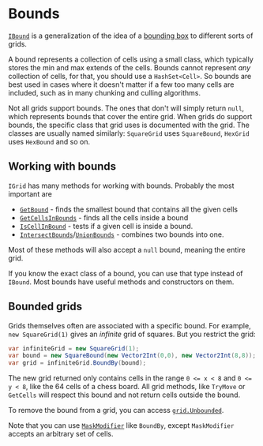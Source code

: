 # Bounds

[`IBound`](xref:Sylves.IBound) is a generalization of the idea of a [bounding box](https://en.wikipedia.org/wiki/Minimum_bounding_box) to different sorts of grids.

A bound represents a collection of cells using a small class, which typically stores the min and max extends of the cells.
Bounds cannot represent *any* collection of cells, for that, you should use a `HashSet<Cell>`.
So bounds are best used in cases where it doesn't matter if a few too many cells are included, such as in many chunking and culling algorithms.

Not all grids support bounds. The ones that don't will simply return `null`, which represents bounds that cover the entire grid. When grids do support bounds, 
the specific class that grid uses is documented with the grid. The classes are usually named similarly: `SquareGrid` uses `SquareBound`, `HexGrid` uses `HexBound` and so on.

## Working with bounds

`IGrid` has many methods for working with bounds. Probably the most important are

* [`GetBound`](xref:Sylves.IGrid.GetBound(System.Collections.Generic.IEnumerable{Sylves.Cell})) - finds the smallest bound that contains all the given cells
* [`GetCellsInBounds`](xref:Sylves.IGrid.GetCellsInBounds(Sylves.IBound)) - finds all the cells inside a bound
* [`IsCellInBound`](xref:Sylves.IGrid.IsCellInBound(Sylves.Cell,Sylves.IBound)) - tests if a given cell is inside a bound.
* [`IntersectBounds`](xref:Sylves.IGrid.IntersectBounds(Sylves.IBound,Sylves.IBound))/[`UnionBounds`](xref:Sylves.IGrid.UnionBounds(Sylves.IBound,Sylves.IBound)) - combines two bounds into one.

Most of these methods will also accept a `null` bound, meaning the entire grid.

If you know the exact class of a bound, you can use that type instead of `IBound`. Most bounds have useful methods and constructors on them.

## Bounded grids

Grids themselves often are associated with a specific bound. For example, `new SquareGrid(1)` gives an *infinite* grid of squares. But you restrict the grid:

```csharp
var infiniteGrid = new SquareGrid(1);
var bound = new SquareBound(new Vector2Int(0,0), new Vector2Int(8,8));
var grid = infiniteGrid.BoundBy(bound);
```

The new grid returned only contains cells in the range `0 <= x < 8` and `0 <= y < 8`, like the 64 cells of a chess board. All grid methods, like `TryMove` or `GetCells` will respect this bound
and not return cells outside the bound.

To remove the bound from a grid, you can access [`grid.Unbounded`](xref:Sylves.IGrid.Unbounded).

Note that you can use [`MaskModifier`](xref:Sylves.MaskModifier) like `BoundBy`, except `MaskModifier` accepts an arbitrary set of cells.